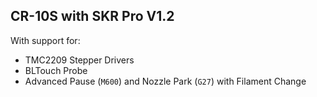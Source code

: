 ## CR-10S with SKR Pro V1.2

With support for:
 - TMC2209 Stepper Drivers
 - BLTouch Probe
 - Advanced Pause (`M600`) and Nozzle Park (`G27`) with Filament Change
